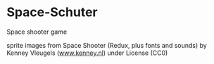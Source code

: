 # Space-Schuter
Space shooter game

sprite images from Space Shooter (Redux, plus fonts and sounds) by Kenney Vleugels (www.kenney.nl) under License (CC0)